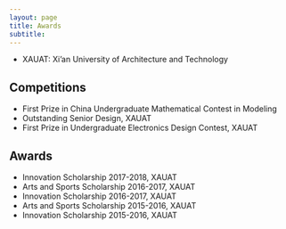 ```yaml
---
layout: page
title: Awards
subtitle: 
---
```


* XAUAT: Xi’an University of Architecture and Technology

## Competitions

- First Prize in China Undergraduate Mathematical Contest in Modeling
- Outstanding Senior Design, XAUAT
- First Prize in Undergraduate Electronics Design Contest, XAUAT

## Awards

- Innovation Scholarship 2017-2018, XAUAT
- Arts and Sports Scholarship 2016-2017, XAUAT
- Innovation Scholarship 2016-2017, XAUAT
- Arts and Sports Scholarship 2015-2016, XAUAT
- Innovation Scholarship 2015-2016, XAUAT


